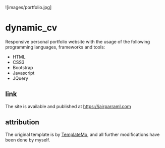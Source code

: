 ![images/portfolio.jpg]

# dynamic_cv
Responsive personal portfolio website with the usage of the following programming languages, frameworks and tools: 
- HTML 
- CSS3
- Bootstrap
- Javascript
- JQuery

## link
The site is available and published at https://jairparraml.com

## attribution
The original template is by <a href="https://templatemo.com/">TemplateMo</a>, and all further modifications have been done by myself. 
